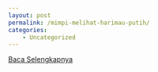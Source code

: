 ```yaml
---
layout: post
permalink: /mimpi-melihat-harimau-putih/
categories:
    - Uncategorized
---
```


[Baca Selengkapnya](/06)